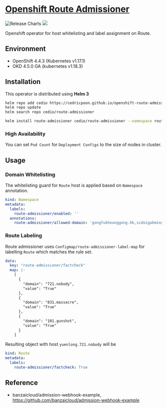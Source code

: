 # [Openshift Route Admissioner](https://github.com/cedricpoon/openshift-route-admissioner)
![Release Charts](https://github.com/cedricpoon/openshift-route-admissioner/workflows/Release%20Charts/badge.svg)
[![](https://img.shields.io/docker/cloud/build/cedricpoon/route-admissioner)](https://hub.docker.com/repository/docker/cedricpoon/route-admissioner)

Openshift operator for host whitelisting and label assignment on Route.

## Environment
- OpenShift 4.4.3 (Kubernetes v1.17.1)
- OKD 4.5.0 GA (kubernetes v1.18.3)

## Installation
This operator is distributed using **Helm 3**
```sh
helm repo add cedio https://cedricpoon.github.io/openshift-route-admissioner
helm repo update
helm search repo cedio/route-admissioner

helm install route-admissioner cedio/route-admissioner --namespace route-admissioner-operator
```

### High Availability
You can set `Pod Count` for `Deployment Configs` to the size of nodes in cluster.

## Usage
### Domain Whitelisting
The whitelisting guard for `Route` host is applied based on `Namespace` annotation.
```yaml
kind: Namespace
metadata:
  labels:
    route-admissioner/enabled: ''
  annotations:
    route-admissioner/allowed-domain: 'gongfukheunggong.hk,sidoigakming.now'
```
### Route Labeling
Route admissioner uses `Configmap/route-admissioner-label-map` for labelling `Route` which matches the rule set.
```yaml
data:
  key: "route-admissioner/factcheck"
  map: |-
    [
      {
        "domain": "721.nobody",
        "value": "True"
      },
      {
        "domain": "831.massacre",
        "value": "True"
      },
      {
        "domain": "101.gunshot",
        "value": "True"
      }
    ]
```
Resulting object with host `yuenlong.721.nobody` will be
```yaml
kind: Route
metadata:
  labels:
    route-admissioner/factcheck: True
```

## Reference
- banzaicloud/admission-webhook-example, https://github.com/banzaicloud/admission-webhook-example
